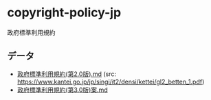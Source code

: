 # copyright-policy-jp

政府標準利用規約

## データ

- [政府標準利用規約(第2.0版).md](政府標準利用規約(第2.0版).md) (src: https://www.kantei.go.jp/jp/singi/it2/densi/kettei/gl2_betten_1.pdf)
- [政府標準利用規約(第3.0版)案.md](政府標準利用規約(第3.0版)案.md)
